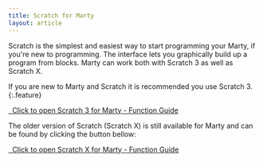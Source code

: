 ```yaml
---
title: Scratch for Marty
layout: article
---
```


Scratch is the simplest and easiest way to start programming your Marty,
if you're new to programming. The interface lets you graphically build up
a program from blocks. Marty can work both with Scratch 3 as well as 
Scratch X. 

If you are new to Marty and Scratch it is recommended you use Scratch 3.
{:.feature}


<div class="center bitbigger padder">
<p><a href="http://docs.robotical.io/scratch3" class="btn rounded" target="_blank"><i class="fa fa-external-link"></i> &nbsp; Click to open Scratch 3 for Marty - Function Guide</a></p>
The older version of Scratch (Scratch X) is still available for Marty 
and can be found by clicking the button bellow:
<p><a href="http://docs.robotical.io/scratchxdoc" class="btn rounded" target="_blank"><i class="fa fa-external-link"></i> &nbsp; Click to open Scratch X for Marty - Function Guide</a></p>
</div>
